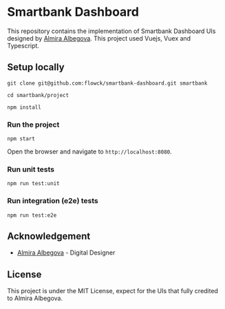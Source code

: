 # Smartbank Dashboard

This repository contains the implementation of Smartbank Dashboard UIs designed by [Almira Albegova](https://www.behance.net/jarda11192af). This project used Vuejs, Vuex and Typescript.

## Setup locally

```
git clone git@github.com:flowck/smartbank-dashboard.git smartbank

cd smartbank/project

npm install

```

### Run the project

```
npm start
```

Open the browser and navigate to `http://localhost:8080`.

### Run unit tests

```
npm run test:unit
```

### Run integration (e2e) tests

```
npm run test:e2e
```

## Acknowledgement

* [Almira Albegova](https://www.behance.net/jarda11192af) - Digital Designer

## License

This project is under the MIT License, expect for the UIs that fully credited to Almira Albegova.
